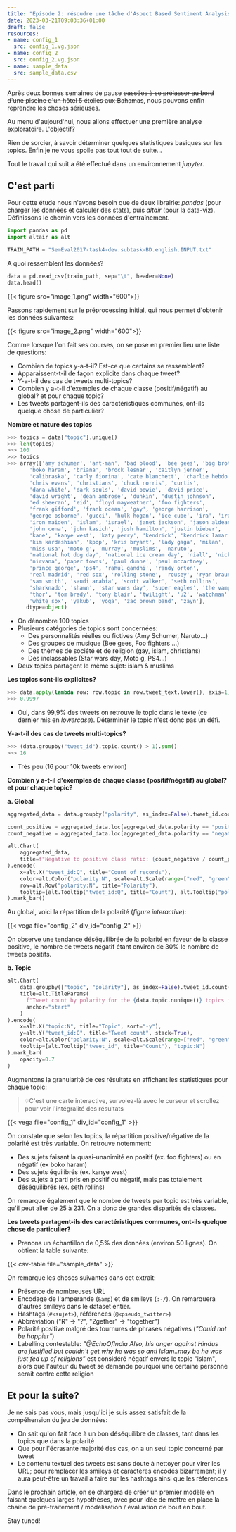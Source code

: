 ```yaml
---
title: "Episode 2: résoudre une tâche d'Aspect Based Sentiment Analysis - Analyse exploratoire"
date: 2023-03-21T09:03:36+01:00
draft: false
resources:
- name: config_1
  src: config_1.vg.json
- name: config_2
  src: config_2.vg.json
- name: sample_data 
  src: sample_data.csv
---
```


Après deux bonnes semaines de pause ~~passées à se prélasser au bord d'une piscine d'un hôtel 5 étoiles aux Bahamas~~, 
nous pouvons enfin reprendre les choses sérieuses. 


Au menu d'aujourd'hui, nous allons effectuer une première analyse exploratoire. L'objectif?

Rien de sorcier, à savoir déterminer quelques statistiques basiques sur les topics. Enfin je ne vous spoile pas tout 
tout de suite...


Tout le travail qui suit a été effectué dans un environnement _jupyter_.


## C'est parti

Pour cette étude nous n'avons besoin que de deux librairie: _pandas_ (pour charger les données et calculer des stats), puis _altair_ 
(pour la data-viz). Définissons le chemin vers les données d'entraînement.

```python
import pandas as pd
import altair as alt

TRAIN_PATH = "SemEval2017-task4-dev.subtask-BD.english.INPUT.txt"
```

A quoi ressemblent les données?

```python
data = pd.read_csv(train_path, sep="\t", header=None)
data.head()
```

{{< figure src="image_1.png"  width="600">}}

Passons rapidement sur le préprocessing initial, qui nous permet d'obtenir les données suivantes:

{{< figure src="image_2.png"  width="600">}}

Comme lorsque l'on fait ses courses, on se pose en premier lieu une liste de questions:
- Combien de topics y-a-t-il? Est-ce que certains se ressemblent?
- Apparaissent-t-il de façon explicite dans chaque tweet? 
- Y-a-t-il des cas de tweets multi-topics?
- Combien y a-t-il d'exemples de chaque classe (positif/négatif) au global? et pour chaque topic?
- Les tweets partagent-ils des caractéristiques communes, ont-ils quelque chose de particulier?


**Nombre et nature des topics**

````python
>>> topics = data["topic"].unique()
>>> len(topics)
>>> 100
>>> topics
>>> array(['amy schumer', 'ant-man', 'bad blood', 'bee gees', 'big brother',
       'boko haram', 'briana', 'brock lesnar', 'caitlyn jenner',
       'calibraska', 'carly fiorina', 'cate blanchett', 'charlie hebdo',
       'chris evans', 'christians', 'chuck norris', 'curtis',
       'dana white', 'dark souls', 'david bowie', 'david price',
       'david wright', 'dean ambrose', 'dunkin', 'dustin johnson',
       'ed sheeran', 'eid', 'floyd mayweather', 'foo fighters',
       'frank gifford', 'frank ocean', 'gay', 'george harrison',
       'george osborne', 'gucci', 'hulk hogan', 'ice cube', 'ira', 'iran',
       'iron maiden', 'islam', 'israel', 'janet jackson', 'jason aldean',
       'john cena', 'john kasich', 'josh hamilton', 'justin bieber',
       'kane', 'kanye west', 'katy perry', 'kendrick', 'kendrick lamar',
       'kim kardashian', 'kpop', 'kris bryant', 'lady gaga', 'milan',
       'miss usa', 'moto g', 'murray', 'muslims', 'naruto',
       'national hot dog day', 'national ice cream day', 'niall', 'nicki',
       'nirvana', 'paper towns', 'paul dunne', 'paul mccartney',
       'prince george', 'ps4', 'rahul gandhi', 'randy orton',
       'real madrid', 'red sox', 'rolling stone', 'rousey', 'ryan braun',
       'sam smith', 'saudi arabia', 'scott walker', 'seth rollins',
       'sharknado', 'shawn', 'star wars day', 'super eagles', 'the vamps',
       'thor', 'tom brady', 'tony blair', 'twilight', 'u2', 'watchman',
       'white sox', 'yakub', 'yoga', 'zac brown band', 'zayn'],
      dtype=object)
````


- On dénombre 100 topics
- Plusieurs catégories de topics sont concernées: 
  - Des personnalités réelles ou fictives (Amy Schumer, Naruto...)
  - Des groupes de musique (Bee gees, Foo fighters ...)
  - Des thèmes de société et de religion (gay, islam, christians)
  - Des inclassables (Star wars day, Moto g, PS4...)
- Deux topics partagent le même sujet: islam & muslims

**Les topics sont-ils explicites?**

````python
>>> data.apply(lambda row: row.topic in row.tweet_text.lower(), axis=1).sum() / len(data)
>>> 0.9997
````

- Oui, dans 99,9% des tweets on retrouve le topic dans le texte (ce dernier mis en _lowercase_). Déterminer le topic 
n'est donc pas un défi.

**Y-a-t-il des cas de tweets multi-topics?**

````python
>>> (data.groupby("tweet_id").topic.count() > 1).sum()
>>> 16
````

- Très peu (16 pour 10k tweets environ)

**Combien y a-t-il d'exemples de chaque classe (positif/négatif) au global? et pour chaque topic?**

**a. Global**
```python
aggregated_data = data.groupby("polarity", as_index=False).tweet_id.count()

count_positive = aggregated_data.loc[aggregated_data.polarity == "positive", "tweet_id"].values[0]
count_negative = aggregated_data.loc[aggregated_data.polarity == "negative", "tweet_id"].values[0]

alt.Chart(
    aggregated_data, 
    title=f"Negative to positive class ratio: {count_negative / count_positive:.2f}"
).encode(
    x=alt.X("tweet_id:Q", title="Count of records"),
    color=alt.Color("polarity:N", scale=alt.Scale(range=["red", "green"]), title="Polarity", legend=None), 
    row=alt.Row("polarity:N", title="Polarity"), 
    tooltip=[alt.Tooltip("tweet_id:Q", title="Count"), alt.Tooltip("polarity:N", title="Polarity")]
).mark_bar()
```
Au global, voici la répartition de la polarité (_figure interactive_):

{{< vega file="config_2" div_id="config_2" >}}

On observe une tendance déséquilibrée de la polarité en faveur de la classe positive, le nombre de tweets négatif étant 
environ de 30% le nombre de tweets positifs. 

**b. Topic**

````python
alt.Chart(
    data.groupby(["topic", "polarity"], as_index=False).tweet_id.count(), 
    title=alt.TitleParams(
      f"Tweet count by polarity for the {data.topic.nunique()} topics in the dataset", 
      anchor="start"
    )
).encode(
    x=alt.X("topic:N", title="Topic", sort="-y"), 
    y=alt.Y("tweet_id:Q", title="Tweet count", stack=True), 
    color=alt.Color("polarity:N", scale=alt.Scale(range=["red", "green"]), title="Polarity"), 
    tooltip=[alt.Tooltip("tweet_id", title="Count"), "topic:N"]
).mark_bar(
    opacity=0.7
)
````


Augmentons la granularité de ces résultats en affichant les statistiques pour chaque topic:
> 💡C'est une carte interactive, survolez-là avec le curseur et scrollez pour voir l'intégralité des résultats 

{{< vega file="config_1" div_id="config_1" >}}

On constate que selon les topics, la répartition positive/négative de la polarité est très variable. On retrouve 
notemment:
- Des sujets faisant la quasi-unanimité en positif (ex. foo fighters) ou en négatif (ex boko haram)
- Des sujets équilibrés (ex. kanye west)
- Des sujets à parti pris en positif ou négatif, mais pas totalement déséquilibrés (ex. seth rollins)

On remarque également que le nombre de tweets par topic est très variable, qu'il peut aller de 25 à 231. On a donc de 
grandes disparités de classes.

**Les tweets partagent-ils des caractéristiques communes, ont-ils quelque chose de particulier?**
- Prenons un échantillon de 0,5% des données (environ 50 lignes). On obtient la table suivante:

{{< csv-table file="sample_data" >}}

On remarque les choses suivantes dans cet extrait:
- Présence de nombreuses URL
- Encodage de l'amperande (`&amp`) et de smileys (`:-/`). On remarquera d'autres smileys dans le dataset entier.
- Hashtags (`#<sujet>`), références (`@<pseudo_twitter>`)
- Abbréviation ("R" -> "?", "2gether" -> "together")
- Polarité positive malgré des tournures de phrases négatives (_"Could not be happier"_)
- Labelling contestable: _"@EchoOfIndia Also, his anger against Hindus are justified but couldn't get why he was so anti 
Islam..may be he was just fed up of religions"_ est considéré négatif envers le topic "islam", alors que l'auteur du
tweet se demande pourquoi une certaine personne serait contre cette religion


## Et pour la suite?
Je ne sais pas vous, mais jusqu'ici je suis assez satisfait de la compéhension du jeu de données:
- On sait qu'on fait face à un bon déséquilibre de classes, tant dans les topics que dans la polarité
- Que pour l'écrasante majorité des cas, on a un seul topic concerné par tweet
- Le contenu textuel des tweets est sans doute à nettoyer pour virer les URL; pour remplacer les smileys et caractères 
encodés bizarrement; il y aura peut-être un travail à faire sur les hashtags ainsi que les références

Dans le prochain article, on se chargera de créer un premier modèle en faisant quelques larges hypothèses, avec pour 
idée de mettre en place la chaîne de pré-traitement / modélisation / évaluation de bout en bout.

Stay tuned!


